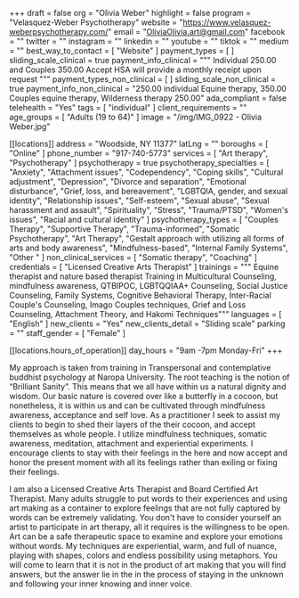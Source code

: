+++
draft = false
org = "Olivia Weber"
highlight = false
program = "Velasquez-Weber Psychotherapy"
website = "https://www.velasquez-weberpsychotherapy.com/"
email = "OliviaOlivia.art@gmail.com"
facebook = ""
twitter = ""
instagram = ""
linkedin = ""
youtube = ""
tiktok = ""
medium = ""
best_way_to_contact = [ "Website" ]
payment_types = [ ]
sliding_scale_clinical = true
payment_info_clinical = """
Individual 250.00 and Couples 350.00
Accept HSA will provide a monthly receipt upon request """
payment_types_non_clinical = [ ]
sliding_scale_non_clinical = true
payment_info_non_clinical = "250.00 individual Equine therapy, 350.00 Couples equine therapy, Wilderness therapy 250.00"
ada_compliant = false
telehealth = "Yes"
tags = [ "individual" ]
client_requirements = ""
age_groups = [ "Adults (19 to 64)" ]
image = "/img/IMG_0922 - Olivia Weber.jpg"

[[locations]]
address = "Woodside, NY 11377"
latLng = ""
boroughs = [ "Online" ]
phone_number = "917-740-5773"
services = [ "Art therapy", "Psychotherapy" ]
psychotherapy = true
psychotherapy_specialties = [
  "Anxiety",
  "Attachment issues",
  "Codependency",
  "Coping skills",
  "Cultural adjustment",
  "Depression",
  "Divorce and separation",
  "Emotional disturbance",
  "Grief, loss, and bereavement",
  "LGBTQIA, gender, and sexual identity",
  "Relationship issues",
  "Self-esteem",
  "Sexual abuse",
  "Sexual harassment and assault",
  "Spirituality",
  "Stress",
  "Trauma/PTSD",
  "Women's issues",
  "Racial and cultural identity"
]
psychotherapy_types = [
  "Couples Therapy",
  "Supportive Therapy",
  "Trauma-informed",
  "Somatic Psychotherapy",
  "Art Therapy",
  "Gestalt approach with utilizing all forms of arts and body awareness",
  "Mindfulness-based",
  "Internal Family Systems",
  "Other "
]
non_clinical_services = [ "Somatic therapy", "Coaching" ]
credentials = [ "Licensed Creative Arts Therapist" ]
trainings = """
Equine therapist and nature based therapist 
Training in Multicultural Counseling, mindfulness awareness, QTBIPOC, LGBTQQIAA+ Counseling, Social Justice Counseling​, Family Systems, Cognitive Behavioral Therapy, Inter-Racial Couple's Counseling, Imago Couples techniques, Grief and Loss Counseling, Attachment Theory, and Hakomi Techniques"""
languages = [ "English" ]
new_clients = "Yes"
new_clients_detail = "Sliding scale"
parking = ""
staff_gender = [ "Female" ]

  [[locations.hours_of_operation]]
  day_hours = "9am -7pm Monday-Fri"
+++


My approach is taken from training in Transpersonal and contemplative buddhist psychology at Naropa University. The root teaching is the notion of “Brilliant Sanity”. This means that we all have within us a natural dignity and wisdom. Our basic nature is covered over like a butterfly in a cocoon, but nonetheless, it is within us and can be cultivated through mindfulness awareness, acceptance and self love. As a practitioner I seek to assist my clients to begin to shed their layers of the their cocoon, and accept themselves as whole people. I utilize mindfulness techniques, somatic awareness, meditation, attachment and experiential experiments. I encourage clients to stay with their feelings in the here and now accept and honor the present moment with all its feelings rather than exiling or fixing their feelings. 

I am also a Licensed Creative Arts Therapist and Board Certified Art Therapist. Many adults struggle to put words to their experiences and using art making as a container to explore feelings that are not fully captured by words can be extremely validating. You don't have to consider yourself an artist to participate in art therapy, all it requires is the willingness to be open. Art can be a safe therapeutic space to examine and explore your emotions without words. My techniques are experiential, warm, and full of nuance, playing with shapes, colors and endless possibility using metaphors. You will come to learn that it is not in the product of art making that you will find answers, but the answer lie in the in the process of staying in the unknown and following your inner knowing and inner voice.
